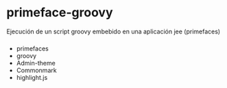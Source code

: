 # primeface-groovy

Ejecución de un script groovy embebido en una aplicación jee (primefaces)

###

* primefaces
* groovy
* Admin-theme
* Commonmark
* highlight.js
